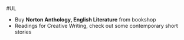 #UL 

 - Buy **Norton Anthology, English Literature** from bookshop
 - Readings for Creative Writing, check out some contemporary short stories
